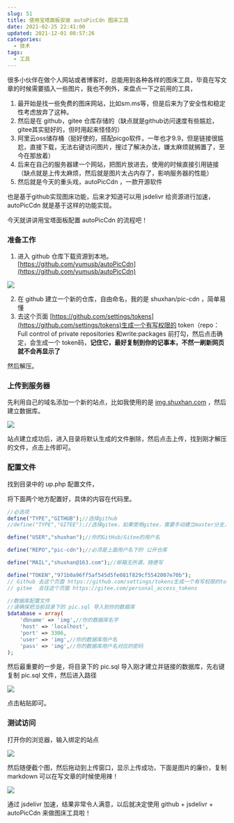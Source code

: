 ```yaml
---
slug: 51
title: 使用宝塔面板安装 autoPicCdn 图床工具
date: 2021-02-25 22:41:00
updated: 2021-12-01 08:57:26
categories: 
  - 技术
tags: 
  - 工具
---
```





很多小伙伴在做个人网站或者博客时，总能用到各种各样的图床工具，毕竟在写文章的时候需要插入一些图片，我也不例外，来盘点一下之前用的工具，

1. 最开始是找一些免费的图床网站，比如sm.ms等，但是后来为了安全性和稳定性考虑放弃了这种。
2. 然后是在 github，gitee 仓库存储的（缺点就是github访问速度有些尴尬，gitee其实挺好的，但时用起来怪怪的）
3. 阿里云oss储存桶（挺好使的，搭配picgo软件，一年也才9.9，但是链接很尴尬，直接下载，无法右键访问图片，搜过了解决办法，嫌太麻烦就搁置了，至今在那放着）
4. 后来在自己的服务器建一个网站，把图片放进去，使用的时候直接引用链接（缺点就是上传太麻烦，然后就是图片太占内存了，影响服务器的性能）
5. 然后就是今天的重头戏，autoPicCdn ，一款开源软件

也是基于github实现图床功能，后来才知道可以用 jsdelivr 给资源进行加速，autoPicCdn 就是基于这样的功能实现。

今天就讲讲用宝塔面板配置 autoPicCdn 的流程吧！

### 准备工作

1. 进入 github 仓库下载资源到本地。
[https://github.com/yumusb/autoPicCdn](https://github.com/yumusb/autoPicCdn)

![](https://cdn.staticaly.com/gh/zoer98/pic-cdn@main/2021/02/25/c5afee4580eb4e9ab70e48e79024efa9.png)

2. 在 github 建立一个新的仓库，自由命名，我的是 shuxhan/pic-cdn ，简单易懂
3. 去这个页面 [https://github.com/settings/tokens](https://github.com/settings/tokens)生成一个有写权限的 token（repo：Full control of private repositories 和write:packages 前打勾，然后点击确定，会生成一个 token码，**记住它，最好复制到你的记事本，不然一刷新网页就不会再显示了**

然后解压。

### 上传到服务器

先利用自己的域名添加一个新的站点，比如我使用的是 [img.shuxhan.com](https://img.shuxhan.com) ，然后建立数据库。

![](https://cdn.staticaly.com/gh/zoer98/pic-cdn@main/2021/02/25/22154c6e873e4741530c0344940069b2.png)

站点建立成功后，进入目录将默认生成的文件删除，然后点击上传，找到刚才解压的文件，点击上传即可。

### 配置文件

找到目录中的 up.php 配置文件，

将下面两个地方配置好，具体的内容在代码里。

```php
//必选项
define("TYPE","GITHUB");//选择github
//define("TYPE","GITEE");//选择gitee，如果使用gitee，需要手动建立master分支，可以看这里 https://gitee.com/help/articles/4122

define("USER","shuxhan");//你的GitHub/Gitee的用户名

define("REPO","pic-cdn");//必须是上面用户名下的 公开仓库

define("MAIL","shuxhan@163.com");//邮箱无所谓，随便写

define("TOKEN","971b0a96ff5af545d5fe081f829cf5542007e70b");
// Github 去这个页面 https://github.com/settings/tokens生成一个有写权限的token（repo：Full control of private repositories 和write:packages前打勾）
// gitee  去往这个页面 https://gitee.com/personal_access_tokens
```

```php
//数据库配置文件
//请确保把当前目录下的 pic.sql 导入到你的数据库
$database = array(
    'dbname' => 'img',//你的数据库名字
    'host' => 'localhost',
    'port' => 3306,
    'user' => 'img',//你的数据库用户名
    'pass' => 'img',//你的数据库用户名对应的密码
);
```
然后最重要的一步是，将目录下的 pic.sql 导入刚才建立并链接的数据库，先右键复制 pic.sql 文件，然后进入路径

![](https://cdn.staticaly.com/gh/zoer98/pic-cdn@main/2021/02/25/8d1badf54c5439b18c8dd8334357183c.png)

点击粘贴即可。

### 测试访问

打开你的浏览器，输入绑定的站点

![](https://cdn.staticaly.com/gh/zoer98/pic-cdn@main/2021/02/25/a5a7c37f2f0312035c54726c9d1cd46f.png)

然后随便截个图，然后拖动到上传窗口，显示上传成功，下面是图片的廉价，复制 markdown 可以在写文章的时候使用辣！

![](https://cdn.staticaly.com/gh/zoer98/pic-cdn@main/2021/02/25/908c287c823d4ceb7752e9071cde6737.png)

通过 jsdelivr 加速，结果非常令人满意，以后就决定使用 github + jsdelivr + autoPicCdn 来做图床工具啦！